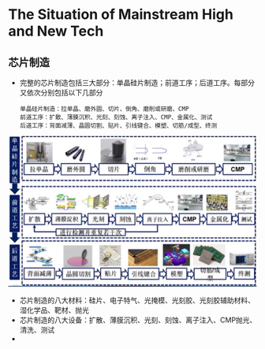 # The Situation of Mainstream High and New Tech

## 芯片制造

* 完整的芯片制造包括三大部分：单晶硅片制造；前道工序；后道工序。每部分又依次分别包括以下几部分
  ```
  单晶硅片制造：拉单晶、磨外圆、切片、倒角、磨削或研磨、CMP
  前道工序：扩散、薄膜沉积、光刻、刻蚀、离子注入、CMP、金属化、测试
  后道工序：背面减薄、晶圆切割、贴片、引线键合、模塑、切筋/成型、终测
  ```
![img1](./materials/process_of_nano_chip_manufacturing.jpg)

* 芯片制造的八大材料：硅片、电子特气、光掩模、光刻胶、光刻胶辅助材料、湿化学品、靶材、抛光
* 芯片制造的八大设备：扩散、薄膜沉积、光刻、刻蚀、离子注入、CMP抛光、清洗、测试
* 
